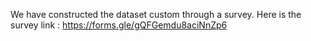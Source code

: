 We have constructed the dataset custom through a survey.
Here is the survey link : https://forms.gle/gQFGemdu8aciNnZp6
